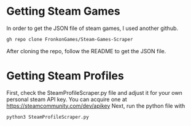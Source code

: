 # Getting Steam Games
In order to get the JSON file of steam games, I used another github. 
```sh
gh repo clone FronkonGames/Steam-Games-Scraper
```
After cloning the repo, follow the README to get the JSON file.

# Getting Steam Profiles
First, check the SteamProfileScraper.py file and adjust it for your own personal steam API key. You can acquire one at https://steamcommunity.com/dev/apikey
Next, run the python file with
```sh
python3 SteamProfileScraper.py
```
